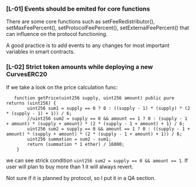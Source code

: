 ### **[L-01] Events should be emited for core functions**

There are some core functions such as setFeeRedistributor(), setMaxFeePercent(), setProtocolFeePercent(), setExternalFeePercent() that can influence on the protocol functioning. 

A good practice is to add events to any changes for most important variables in smart contracts.

### **[L-02] Strict token amounts while deploying a new CurvesERC20**

If we take a look on the price calculation func:

```
   function getPrice(uint256 supply, uint256 amount) public pure returns (uint256) {
        uint256 sum1 = supply == 0 ? 0 : ((supply - 1) * (supply) * (2 * (supply - 1) + 1)) / 6;
        //uint256 sum2 = supply == 0 && amount == 1 ? 0 : (supply - 1 + amount) * (supply + amount) * (2 * (supply - 1 + amount) + 1) / 6;  
        uint256 sum2 = supply == 0 && amount == 1 ? 0 : ((supply - 1 + amount) * (supply + amount) * (2 * (supply - 1 + amount) + 1)) / 6;
        uint256 summation = sum2 - sum1;
        return (summation * 1 ether) / 16000;
    }
```

we can see strick condition `uint256 sum2 = supply == 0 && amount == 1`. If user will plan to buy more than 1 it will always revert. 

Not sure if it is planned by protocol, so I put it in a QA section.


